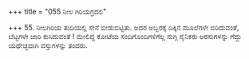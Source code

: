 +++
title = "055 ನೀಲ ಗಿರಿಯಗ್ರದಲಿ"

+++
55. ನೀಲಗಿರಿಯ ತುದಿಯಲ್ಲಿ ಸೇನೆ ಬೀಡುಬಿಟ್ಟಿತು. ಅದರ ಅಬ್ಬರಕ್ಕೆ ದಿಕ್ಕಿನ ಮೂಲೆಗಳೇ ಬಿರಿದುವಂತೆ, ಬೆಟ್ಟಗಳೇ ಜಾರಿ ಕುಸಿದುವಂತೆ ! ಮೇಲಿದ್ದ ಕೋಟೆಯ ಸಂದಿಗೊಂದಿಗಳಿಗೆಲ್ಲ ನುಗ್ಗಿ ಸೈನಿಕರು ಅರಸುಗಳನ್ನು ಗೆದ್ದು ಯಥೇಚ್ಛವಾಗಿ ವಸ್ತುಗಳನ್ನು ತಂದರು.